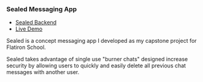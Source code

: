 ### Sealed Messaging App 

- [Sealed Backend](https://github.com/austinoso/capstone-messaging-api)
- [Live Demo](https://sealed-client.herokuapp.com/)

Sealed is a concept messaging app I developed as my capstone project for Flatiron School.

Sealed takes advantage of single use "burner chats" designed increase security by allowing users to quickly and easily delete all previous chat messages with another user. 
